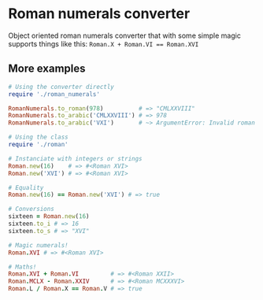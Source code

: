 # Roman numerals converter

Object oriented roman numerals converter that with some simple magic supports
things like this: `Roman.X + Roman.VI == Roman.XVI`


## More examples

```ruby
# Using the converter directly
require './roman_numerals'

RomanNumerals.to_roman(978)          # => "CMLXXVIII"
RomanNumerals.to_arabic('CMLXXVIII') # => 978
RomanNumerals.to_arabic('VXI')       # ~> ArgumentError: Invalid roman numeral

# Using the class
require './roman'

# Instanciate with integers or strings
Roman.new(16)    # => #<Roman XVI>
Roman.new('XVI') # => #<Roman XVI>

# Equality
Roman.new(16) == Roman.new('XVI') # => true

# Conversions
sixteen = Roman.new(16)
sixteen.to_i # => 16
sixteen.to_s # => "XVI"

# Magic numerals!
Roman.XVI # => #<Roman XVI>

# Maths!
Roman.XVI + Roman.VI         # => #<Roman XXII>
Roman.MCLX - Roman.XXIV      # => #<Roman MCXXXVI>
Roman.L / Roman.X == Roman.V # => true
```
